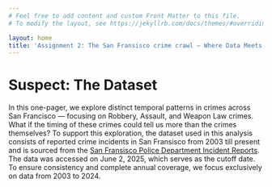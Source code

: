```yaml
---
# Feel free to add content and custom Front Matter to this file.
# To modify the layout, see https://jekyllrb.com/docs/themes/#overriding-theme-defaults

layout: home
title: 'Assignment 2: The San Fransisco crime crawl – Where Data Meets Drama!'
---
```


# Suspect: The Dataset
In this one-pager, we explore distinct temporal patterns in crimes across San Francisco — focusing on Robbery, Assault, and Weapon Law crimes. What if the timing of these crimes could tell us more than the crimes themselves?
To support this exploration, the dataset used in this analysis consists of reported crime incidents in San Fransisco from 2003 till present and is sourced from the [San Fransisco Police Department Incident Reports](https://data.sfgov.org/browse?category=Public+Safety&sortBy=relevance&page=1&pageSize=20). The data was accessed on June 2, 2025, which serves as the cutoff date. To ensure consistency and complete annual coverage, we focus exclusively on data from 2003 to 2024.  
